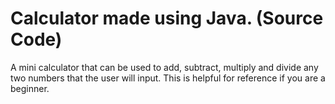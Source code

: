 # Calculator made using Java. (Source Code)
A mini calculator that can be used to add, subtract, multiply and divide any two numbers that the user will input. This is helpful for reference if you are a beginner. 
